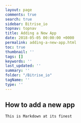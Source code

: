 ```yaml
---
layout: page
comments: true
search: true
sidebar: Bitrise_io
topnav: topnav
title: Adding a New App
date: 2018-05-05 00:00:00 +0000
permalink: adding-a-new-app.html
toc: true
thumbnail: ''
tags: []
keywords: ''
last_updated: ''
summary: ''
folder: "/Bitrise_io"
tagName: ''
type: ''
---
```

## How to add a new app

```This is Markdown at its finest```